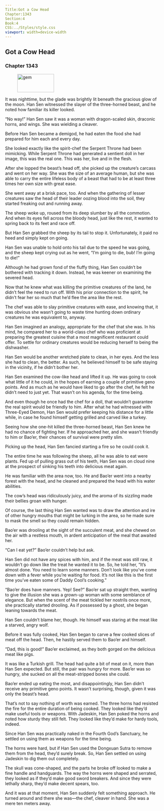 ```yaml
---
Title:Got a Cow Head 
Chapter:1343 
Section:4 
Book:4 
CSS:../Styles/style.css 
viewport: width=device-width
---
```

  
## Got a Cow Head
### Chapter 1343
  
<figure>
	<img src="../Images/gem.gif" alt="gem" id="gem" width="120" height="60" />
</figure>
  

  
It was nighttime, but the glade was brightly lit beneath the gracious glow of the moon. Han Sen witnessed the slayer of the three-horned beast, and he noted how familiar its killer looked.

“No way!” Han Sen saw it was a woman with dragon-scaled skin, draconic horns, and wings. She was wielding a cleaver.

Before Han Sen became a demigod, he had eaten the food she had prepared for him each and every day.

She looked exactly like the spirit-chef the Serpent Throne had been mimicking. While Serpent Throne had generated a sentient doll in her image, this was the real one. This was her, live and in the flesh.

After she lopped the beast’s head off, she picked up the creature’s carcass and went on her way. She was the size of an average human, but she was able to carry the entire lifeless body of a beast that had to be at least three times her own size with great ease.

She went away at a brisk pace, too. And when the gathering of lesser creatures saw the head of their leader oozing blood into the soil, they started freaking out and running away.

The sheep woke up, roused from its deep slumber by all the commotion. And when its eyes fell across the bloody head, just like the rest, it wanted to spring back to its feet and race off.

But Han Sen grabbed the sheep by its tail to stop it. Unfortunately, it paid no heed and simply kept on going.

Han Sen was unable to hold onto his tail due to the speed he was going, and the sheep kept crying out as he went, “I’m going to die, bub! I’m going to die!”

Although he had grown fond of the fluffy thing, Han Sen couldn’t be bothered with tracking it down. Instead, he was keener on examining the severed head.

Now that he knew what was killing the primitive creatures of the land, he didn’t feel the need to run off. With his prior connection to the spirit, he didn’t fear her so much that he’d flee the area like the rest.

The chef was able to slay primitive creatures with ease, and knowing that, it was obvious she wasn’t going to waste time hunting down ordinary creatures he was equivalent to, anyway.

Han Sen imagined an analogy, appropriate for the chef that she was. In his mind, he compared her to a world-class chef who was proficient at preparing the greatest cuisine that a most magnificent restaurant could offer. To settle for ordinary creatures would be reducing herself to being the dishwasher.

Han Sen would be another wretched plate to clean, in her eyes. And the less she had to clean, the better. As such, he believed himself to be safe staying in the vicinity, if he didn’t bother her.

Han Sen examined the cow-like head and lifted it up. He was going to cook what little of it he could, in the hopes of earning a couple of primitive geno points. And as much as he would have liked to go after the chef, he felt he didn’t need to just yet. That wasn’t on his agenda, for the time being.

And even though he once had the chef for a doll, that wouldn’t guarantee the real spirit would be friendly to him. After what he had witnessed with Three-Eyed Demon, Han Sen would prefer keeping his distance for a little while, in case he found himself getting grilled and carved like a turkey.

Seeing how she one-hit killed the three-horned beast, Han Sen knew he had no chance of fighting her. If he approached her, and she wasn’t friendly to him or Bao’er, their chances of survival were pretty slim.

Picking up the head, Han Sen fancied starting a fire so he could cook it.

The entire time he was following the sheep, all he was able to eat were plants. Fed up of pulling grass out of his teeth, Han Sen was on cloud nine at the prospect of sinking his teeth into delicious meat again.

He was familiar with the area now, too. He and Bao’er went into a nearby forest with the head, and he cleaned and prepared the head with his water abilities.

The cow’s head was ridiculously juicy, and the aroma of its sizzling made their bellies groan with hunger.

Of course, the last thing Han Sen wanted was to draw the attention and ire of other hungry mouths that might be lurking in the area, so he made sure to mask the smell so they could remain hidden.

Bao’er was drooling at the sight of the succulent meat, and she chewed on the air with a restless mouth, in ardent anticipation of the meal that awaited her.

“Can I eat yet?” Bao’er couldn’t help but ask.

Han Sen did not have any spices with him, and if the meat was still raw, it wouldn’t go down like the treat he wanted it to be. So, he told her, “It’s almost done. You need to learn some manners. Don’t look like you’ve come down with a fever while you’re waiting for food. It’s not like this is the first time you’ve eaten some of Daddy Cool’s cooking.”

“Bao’er does have manners. Yep! See?” Bao’er sat up straight then, wanting to give the illusion she was a grown-up woman with some semblance of elegance. But when the scent of the meat tickled her nostrils once more, she practically started drooling. As if possessed by a ghost, she began leaning towards the meat.

Han Sen couldn’t blame her, though. He himself was staring at the meat like a starved, angry wolf.

Before it was fully cooked, Han Sen began to carve a few cooked slices of meat off the head. Then, he hastily served them to Bao’er and himself.

“Dad, this is good!” Bao’er exclaimed, as they both gorged on the delicious meat like pigs.

It was like a Turkish grill. The head had quite a bit of meat on it, more than Han Sen expected. But still, the pair was hungry for more. Bao’er was so hungry, she sucked on all the meat-stripped bones she could.

Bao’er ended up eating the most, and disappointingly, Han Sen didn’t receive any primitive geno points. It wasn’t surprising, though, given it was only the beast’s head.

That’s not to say nothing of worth was earned. The three horns had resisted the fire for the entire duration of being cooked. They looked like they’d make useful tools or weapons. With Jadeskin, Han Sen poked the horns and noted how sturdy they still felt. They looked like they’d make for hardy tools, indeed.

Since Han Sen was practically naked in the Fourth God’s Sanctuary, he settled on using them as weapons for the time being.

The horns were hard, but if Han Sen used the Dongxuan Sutra to remove them from the head, they’d surely break. So, Han Sen settled on using Jadeskin to dig them out completely.

The skull was cone-shaped, and the parts he broke off looked to make a fine handle and handguards. The way the horns were shaped and serrated, they looked as if they’d make good sword breakers. And since they were lethally sharp, they’d make decent spears, too.

And it was at that moment, Han Sen suddenly felt something approach. He turned around and there she was—the chef, cleaver in hand. She was a mere ten meters away.